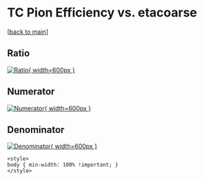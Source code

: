 # TC Pion Efficiency vs. etacoarse

[[back to main](./)]



## Ratio

[![Ratio](../mtv/var/TC_211_eff_etacoarse.png){ width=600px }](../mtv/var/TC_211_eff_etacoarse.pdf)

## Numerator

[![Numerator](../mtv/num/TC_211_eff_etacoarse_num0.png){ width=600px }](../mtv/num/TC_211_eff_etacoarse_num0.pdf)

## Denominator

[![Denominator](../mtv/den/TC_211_eff_etacoarse_den.png){ width=600px }](../mtv/den/TC_211_eff_etacoarse_den.pdf)


``` {=html}
<style>
body { min-width: 100% !important; }
</style>
```
